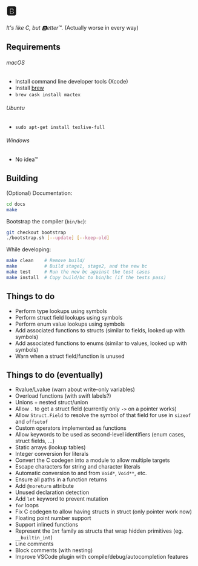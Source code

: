 # 🅱️

_It's like C, but 🅱️etter™️._ (Actually worse in every way)


## Requirements

###### macOS
- Install command line developer tools (Xcode)
- Install [brew](https://brew.sh)
- `brew cask install mactex`

###### Ubuntu
- `sudo apt-get install texlive-full`

###### Windows
- No idea™️


## Building

(Optional) Documentation:

```Bash
cd docs
make
```

Bootstrap the compiler (`bin/bc`):

```Bash
git checkout bootstrap
./bootstrap.sh [--update] [--keep-old]
```

While developing:

```Bash
make clean    # Remove build/
make          # Build stage1, stage2, and the new bc
make test     # Run the new bc against the test cases
make install  # Copy build/bc to bin/bc (if the tests pass)
```

## Things to do

- Perform type lookups using symbols
- Perform struct field lookups using symbols
- Perform enum value lookups using symbols
- Add associated functions to structs (similar to fields, looked up with symbols)
- Add associated functions to enums (similar to values, looked up with symbols)
- Warn when a struct field/function is unused

## Things to do (eventually)

- Rvalue/Lvalue (warn about write-only variables)
- Overload functions (with swift labels?)
- Unions + nested struct/union
- Allow `.` to get a struct field (currently only `->` on a pointer works)
- Allow `Struct.Field` to resolve the symbol of that field for use in `sizeof` and `offsetof`
- Custom operators implemented as functions
- Allow keywords to be used as second-level identifiers (enum cases, struct fields, ...)
- Static arrays (lookup tables)
- Integer conversion for literals
- Convert the C codegen into a module to allow multiple targets
- Escape characters for string and character literals
- Automatic conversion to and from `Void*`, `Void**`, etc.
- Ensure all paths in a function returns
- Add `@noreturn` attribute
- Unused declaration detection
- Add `let` keyword to prevent mutation
- `for` loops
- Fix C codegen to allow having structs in struct (only pointer work now)
- Floating point number support
- Support inlined functions
- Represent the `Int` family as structs that wrap hidden primitives (eg. `__builtin_int`)
- Line comments
- Block comments (with nesting)
- Improve VSCode plugin with compile/debug/autocompletion features
